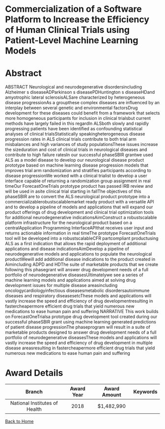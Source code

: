 
Commercialization of a Software Platform to Increase the Efficiency of Human Clinical Trials using Patient-Level Machine Learning Models
========================================================================================================================================

# Abstract


ABSTRACT Neurological and neurodegenerative disordersincluding Alzheimer s diseaseADParkinson s diseasePDHuntington s diseaseHDand amyotrophic lateral sclerosisALSare characterized by heterogeneous disease progressionAs a groupthese complex diseases are influenced by an interplay between several genetic and environmental factorsDrug development for these diseases could benefit from a framework that selects more homogeneous participants for inclusion in clinical trialsbut current methods have largely failed in this regardIn ALSboth slowly and rapidly progressing patients have been identified as confounding statistical analyses of clinical trialsStatistically speakingheterogeneous disease progression rates in ALS clinical trials contribute to both trial arm misbalances and high variances of study populationsThese issues increase the sizeduration and cost of clinical trials in neurological diseases and contribute to high failure ratesIn our successful phaseSBIR grantwe used ALS as a model disease to develop our neurological disease product prototype based on machine learning disease progression models that improves trial arm randomization and stratifies participants according to disease progressionWe worked with a clinical trialist to develop a user interface capable of returning a randomization group assignment in real timeOur ForecastOneTrials prototype product has passed IRB review and will be used in asite clinical trial starting in fallThe objectives of this phaseSBIR are to convert the ALS neurological product prototype into a commercializablerobustscalablemarket ready product with a versatile API and to develop a pipeline of models and applications that will expand our product offerings of drug development and clinical trial optimization tools for additional neurodegenerative indicationsAimConstruct a robustscalable platform infrastructure for the neurological product based on a centralApplication Programming InterfaceAPIthat receives user input and returns actionable information in real timeThe prototype ForecastOneTrials tool will be developed into a robustscalableCFR partcompliant productusing ALS as a first indication that allows the rapid deployment of additional applications and disease indicationsAimDevelop a pipeline of neurodegenerative models and applications to populate the neurological productWewill add additional disease indications to the product created in Aimincluding ADPD and HDThe suite of marketable products that we create following this phasegrant will answer drug development needs of a full portfolio of neurodegenerative diseasesUltimatelywe see a series of machine learning models and applications aimed at solving drug development issues for multiple disease areasincluding oncologycardiologyinfectious diseasesmetabolic disordersautoimmune diseases and respiratory diseasesetcThese models and applications will vastly increase the speed and efficiency of drug developmentresulting in fastercheapermore efficient drug trials that yield numerous new medications to ease human pain and suffering NARRATIVE This work builds on ForecastOneTrialsa prototype drug development tool created during our successful phaseSBIR grant using machine learning generated predictions of patient disease progressionThe phaseprogram will result in a suite of marketable products designed to answer drug development needs of a full portfolio of neurodegenerative diseasesThese models and applications will vastly increase the speed and efficiency of drug development in multiple disease areasresulting in fastercheapermore efficient drug trials that yield numerous new medications to ease human pain and suffering  

# Award Details

|Branch|Award Year|Award Amount|Keywords|
| :---: | :---: | :---: | :---: |
|National Institutes of Health|2018|$1,482,990||
  
  


[Back to Home](https://github.com/chrischow/dod_sbir_awards/Reports/JH/#2577)